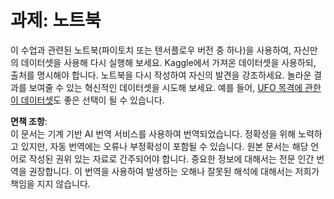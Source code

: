 # 과제: 노트북

이 수업과 관련된 노트북(파이토치 또는 텐서플로우 버전 중 하나)을 사용하여, 자신만의 데이터셋을 사용해 다시 실행해 보세요. Kaggle에서 가져온 데이터셋을 사용하되, 출처를 명시해야 합니다. 노트북을 다시 작성하여 자신의 발견을 강조하세요. 놀라운 결과를 보여줄 수 있는 혁신적인 데이터셋을 시도해 보세요. 예를 들어, [UFO 목격에 관한 이 데이터셋](https://www.kaggle.com/datasets/NUFORC/ufo-sightings)도 좋은 선택이 될 수 있습니다.

**면책 조항**:  
이 문서는 기계 기반 AI 번역 서비스를 사용하여 번역되었습니다. 정확성을 위해 노력하고 있지만, 자동 번역에는 오류나 부정확성이 포함될 수 있습니다. 원본 문서는 해당 언어로 작성된 권위 있는 자료로 간주되어야 합니다. 중요한 정보에 대해서는 전문 인간 번역을 권장합니다. 이 번역을 사용하여 발생하는 오해나 잘못된 해석에 대해서는 저희가 책임을 지지 않습니다.
